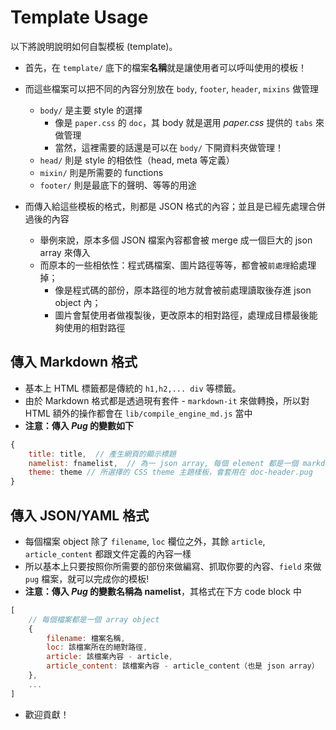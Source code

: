 # Template Usage

以下將說明說明如何自製模板 (template)。

* 首先，在 `template/` 底下的檔案**名稱**就是讓使用者可以呼叫使用的模板！
* 而這些檔案可以把不同的內容分別放在 `body`, `footer`, `header`, `mixins` 做管理
    * `body/` 是主要 style 的選擇
        * 像是 `paper.css` 的 `doc`，其 body 就是選用 *paper.css* 提供的 `tabs` 來做管理
        * 當然，這裡需要的話還是可以在 `body/` 下開資料夾做管理！
    * `head/` 則是 style 的相依性（head, meta 等定義）
    * `mixin/` 則是所需要的 functions
    * `footer/` 則是最底下的聲明、等等的用途

* 而傳入給這些模板的格式，則都是 JSON 格式的內容；並且是已經先處理合併過後的內容
    * 舉例來說，原本多個 JSON 檔案內容都會被 merge 成一個巨大的 json array 來傳入
    * 而原本的一些相依性：程式碼檔案、圖片路徑等等，都會被`前處理`給處理掉；
        * 像是程式碼的部份，原本路徑的地方就會被前處理讀取後存進 json object 內；
        * 圖片會幫使用者做複製後，更改原本的相對路徑，處理成目標最後能夠使用的相對路徑

## 傳入 Markdown 格式

* 基本上 HTML 標籤都是傳統的 `h1,h2,... div` 等標籤。
* 由於 Markdown 格式都是透過現有套件 - `markdown-it` 來做轉換，所以對 HTML 額外的操作都會在 `lib/compile_engine_md.js` 當中
* **注意：傳入 *Pug* 的變數如下**
```js
{
    title: title,  // 產生網頁的顯示標題
    namelist: fnamelist,  // 為一 json array, 每個 element 都是一個 markdown 轉換而成的 html，會套用在 md-doc-tabs.pug
    theme: theme // 所選擇的 CSS theme 主題樣板，會套用在 doc-header.pug
}
```

## 傳入 JSON/YAML 格式

* 每個檔案 object 除了 `filename`, `loc` 欄位之外，其餘 `article`, `article_content` 都跟文件定義的內容一樣
* 所以基本上只要按照你所需要的部份來做編寫、抓取你要的內容、`field` 來做 `pug` 檔案，就可以完成你的模板!
* **注意：傳入 *Pug* 的變數名稱為 namelist**，其格式在下方 code block 中
```js
[
    // 每個檔案都是一個 array object
    {
        filename: 檔案名稱,
        loc: 該檔案所在的絕對路徑,
        article: 該檔案內容 - article,
        article_content: 該檔案內容 - article_content（也是 json array）
    },
    ...
]
```
* 歡迎貢獻！